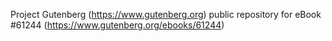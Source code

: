 Project Gutenberg (https://www.gutenberg.org) public repository for eBook #61244 (https://www.gutenberg.org/ebooks/61244)
